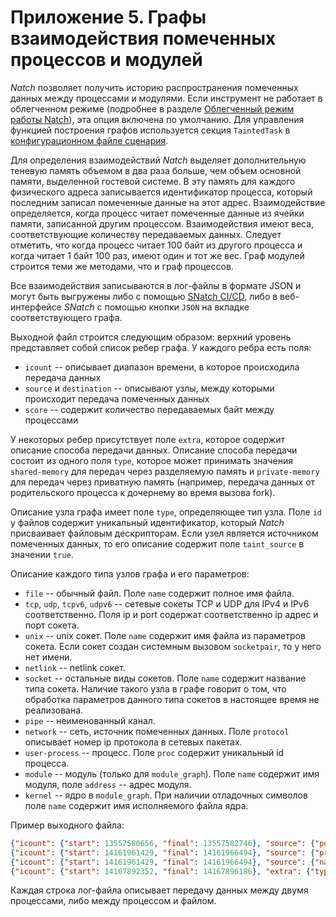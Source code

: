<div style="page-break-before:always;">
</div>

# <a name="app_graphs"></a>Приложение 5. Графы взаимодействия помеченных процессов и модулей


*Natch* позволяет получить историю распространения помеченных данных между процессами и модулями.
Если инструмент не работает в облегченном режиме (подробнее в разделе [Облегченный режим работы Natch](10_additional.md#natch_light)),
эта опция включена по умолчанию.
Для управления функцией построения графов используется секция `TaintedTask` в
[конфигурационном файле сценария](17_app_configs.md#taint_config).

Для определения взаимодействий *Natch* выделяет дополнительную теневую память объемом в два раза больше,
чем объем основной памяти, выделенной гостевой системе. В эту память для каждого физического адреса записывается
идентификатор процесса, который последним записал помеченные данные на этот адрес.
Взаимодействие определяется, когда процесс читает помеченные данные из ячейки памяти, записанной другим процессом.
Взаимодействия имеют веса, соответствующие количеству передаваемых данных. Следует отметить, что когда процесс читает 100 байт из другого
процесса и когда читает 1 байт 100 раз, имеют один и тот же вес.
Граф модулей строится теми же методами, что и граф процессов.

Все взаимодействия записываются в лог-файлы в формате JSON и могут быть выгружены либо с помощью [SNatch CI/CD](11_automation.md#snatch_cicd),
либо в веб-интерфейсе *SNatch* с помощью кнопки `JSON` на вкладке соответствующего графа.

Выходной файл строится следующим образом: верхний уровень представляет собой список ребер графа.
У каждого ребра есть поля:

* `icount` -- описывает диапазон времени, в которое происходила передача данных
* `source` и `destination` -- описывают узлы, между которыми происходит передача помеченных данных
* `score` -- содержит количество передаваемых байт между процессами

У некоторых ребер присутствует поле `extra`, которое содержит описание способа передачи данных.
Описание способа передачи состоит из одного поля `type`, которое может принимать значения `shared-memory` для передач через разделяемую память
и `private-memory` для передач через приватную память (например, передача данных от родительского процесса к дочернему во время вызова fork).

Описание узла графа имеет поле `type`, определяющее тип узла. Поле `id` у файлов содержит уникальный идентификатор,
который *Natch* присваивает файловым дескрипторам.
Если узел является источником помеченных данных, то его описание содержит поле `taint_source` в значении `true`.

Описание каждого типа узлов графа и его параметров:

* `file` -- обычный файл. Поле `name` содержит полное имя файла.
* `tcp`, `udp`, `tcpv6`, `udpv6` -- сетевые сокеты TCP и UDP для IPv4 и IPv6 соответственно. Поля ip и port содержат соответственно ip адрес и порт сокета.
* `unix` -- unix сокет. Поле `name` содержит имя файла из параметров сокета. Если сокет создан системным вызовом `socketpair`, то у него нет имени.
* `netlink` -- netlink сокет.
* `socket` -- остальные виды сокетов. Поле `name` содержит название типа сокета. Наличие такого узла в графе говорит о том, что обработка параметров данного типа сокетов в настоящее время не реализована.
* `pipe` -- неименованный канал.
* `network` -- сеть, источник помеченных данных. Поле `protocol` описывает номер ip протокола в сетевых пакетах.
* `user-process` -- процесс. Поле `proc` содержит уникальный id процесса.
* `module` -- модуль (только для `module_graph`). Поле `name` содержит имя модуля, поле `address` -- адрес модуля.
* `kernel` -- ядро в `module_graph`. При наличии отладочных символов поле `name` содержит имя исполняемого файла ядра.

Пример выходного файла:

```json
{"icount": {"start": 13557580656, "final": 13557582746}, "source": {"port": 80, "ip": "172.217.168.228", "type": "tcp", "id": 219}, "destination": {"proc": 20, "type": "user-process"}, "score": 1642},
{"icount": {"start": 14161961429, "final": 14161966494}, "source": {"proc": 20, "type": "user-process"}, "destination": {"name": "/home/nat/bin/scripts/index.html", "type": "file", "id": 2035}, "score": 2058},
{"icount": {"start": 14161961429, "final": 14161966494}, "source": {"name": "/home/nat/bin/scripts/index.html", "type": "file", "id": 2035}, "destination": {"proc": 196, "type": "user-process"}, "score": 2048},
{"icount": {"start": 14167892352, "final": 14167896186}, "extra": {"type": "shared-memory"}, "source": {"proc": 196, "type": "user-process"}, "destination": {"proc": 198, "type": "user-process"}, "score": 100},
```
Каждая строка лог-файла описывает передачу данных между двумя процессами, либо между процессом и файлом.

